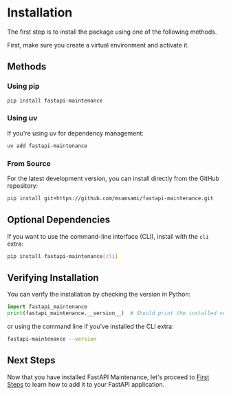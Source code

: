 # Installation

The first step is to install the package using one of the following methods.

First, make sure you create a virtual environment and activate it.

## Methods

### Using pip

```bash
pip install fastapi-maintenance
```

### Using uv

If you're using uv for dependency management:

```bash
uv add fastapi-maintenance
```

### From Source

For the latest development version, you can install directly from the GitHub repository:

```bash
pip install git+https://github.com/msamsami/fastapi-maintenance.git
```

## Optional Dependencies

If you want to use the command-line interface (CLI), install with the `cli` extra:

```bash
pip install fastapi-maintenance[cli]
```

## Verifying Installation

You can verify the installation by checking the version in Python:

```python
import fastapi_maintenance
print(fastapi_maintenance.__version__)  # Should print the installed version
```

or using the command line if you've installed the CLI extra:

```bash
fastapi-maintenance --version
```

## Next Steps

Now that you have installed FastAPI Maintenance, let's proceed to [First Steps](./first-steps.md) to learn how to add it to your FastAPI application.

